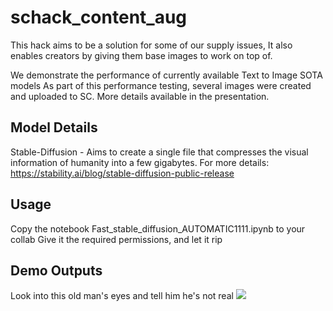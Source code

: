 # schack_content_aug

This hack aims to be a solution for some of our supply issues,
It also enables creators by giving them base images to work on top of.

We demonstrate the performance of currently available Text to Image SOTA models
As part of this performance testing, several images were created and uploaded to SC.
More details available in the presentation.

## Model Details
Stable-Diffusion - Aims to create a single file that compresses the visual information of humanity into a few gigabytes.
For more details: https://stability.ai/blog/stable-diffusion-public-release

## Usage
Copy the notebook Fast_stable_diffusion_AUTOMATIC1111.ipynb to your collab
Give it the required permissions, and let it rip

## Demo Outputs
Look into this old man's eyes and tell him he's not real 
![](../../Downloads/demo_images/farming/indianOldman.png)

